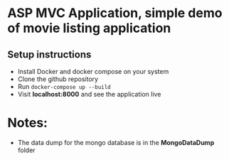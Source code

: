 # ASP MVC Application, simple demo of movie listing application

## Setup instructions

- Install Docker and docker compose on your system
- Clone the github repository
- Run `docker-compose up --build`
- Visit **localhost:8000** and see the application live

# Notes:

- The data dump for the mongo database is in the **MongoDataDump** folder
